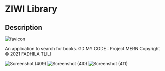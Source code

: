 
# ZIWI Library

## Description

![favicon](https://user-images.githubusercontent.com/17952096/128003373-349eca27-7e66-45ba-8140-709ba16856bb.png)

An application to search for books. 
GO MY CODE : Project MERN
Copyright © 2021 FADHILA TLILI

![Screenshot (409)](https://user-images.githubusercontent.com/17952096/128063607-66cf93b0-e575-46ea-9c4d-1d3f20b44439.png)
![Screenshot (410)](https://user-images.githubusercontent.com/17952096/128063628-56f3b7d0-1bc8-46aa-acc3-b4f13f887654.png)
![Screenshot (411)](https://user-images.githubusercontent.com/17952096/128063661-bf0ac87c-3fcb-47b1-bf04-e3f59f066ade.png)

